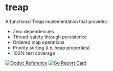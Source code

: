 # treap

A functional Treap implementation that provides:

- Zero dependencies
- Thread-safety through persistence
- Ordered map operations
- Priority sorting (i.e. heap properties)
- 100% test coverage

[![Godoc Reference](https://img.shields.io/badge/godoc-reference-blue.svg?style=flat-square)](https://godoc.org/github.com/lthibault/treap)
[![Go Report Card](https://goreportcard.com/badge/github.com/SentimensRG/ctx?style=flat-square)](https://goreportcard.com/report/github.com/lthibault/treap)
